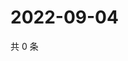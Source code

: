 # 2022-09-04

共 0 条

<!-- BEGIN WEIBO -->
<!-- 最后更新时间 Sun Sep 04 2022 07:16:15 GMT+0800 (China Standard Time) -->

<!-- END WEIBO -->
